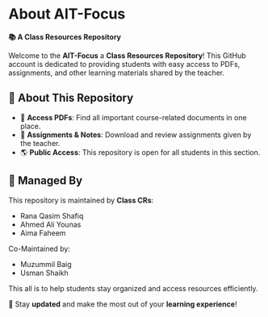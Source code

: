 # About AIT-Focus
**📚 A Class Resources Repository**  

Welcome to the **AIT-Focus** a **Class Resources Repository**! This GitHub account is dedicated to providing students with easy access to PDFs, assignments, and other learning materials shared by the teacher.  

## 🔹 About This Repository  
- 📖 **Access PDFs**: Find all important course-related documents in one place.  
- 📂 **Assignments & Notes**: Download and review assignments given by the teacher.  
- 🌎 **Public Access**: This repository is open for all students in this section.  

## 👥 Managed By  
This repository is maintained by **Class CRs**:
- Rana Qasim Shafiq
- Ahmed Ali Younas
- Aima Faheem

Co-Maintained by:
- Muzummil Baig
- Usman Shaikh

This all is to help students stay organized and access resources efficiently.  

🚀 Stay **updated** and make the most out of your **learning experience**!  
